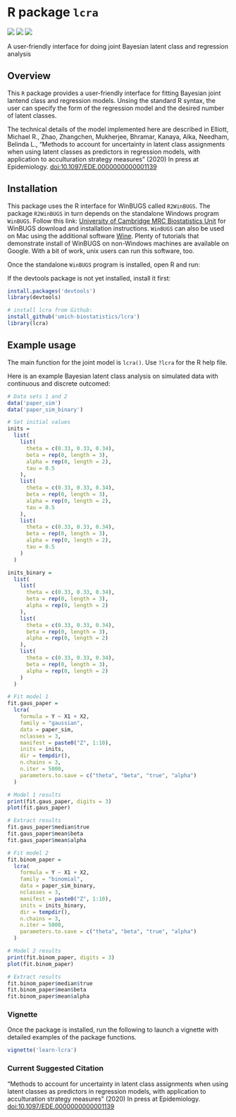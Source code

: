 
<!-- README.md is generated from README.Rmd. Please edit that file -->

# R package `lcra`

[![](https://img.shields.io/badge/doi-10.1097/EDE.0000000000001139-yellow.svg)](https://doi.org/10.1097/EDE.0000000000001139)
[![](https://img.shields.io/badge/devel%20version-1.0.0.9000-blue.svg)](https://github.com/umich-biostatistics/lcra)
[![](https://img.shields.io/github/languages/code-size/umich-biostatistics/lcra.svg)](https://github.com/umich-biostatistics/lcra)

A user-friendly interface for doing joint Bayesian latent class and
regression analysis

## Overview

This `R` package provides a user-friendly interface for fitting Bayesian
joint lantend class and regression models. Unsing the standard R syntax,
the user can specify the form of the regression model and the desired
number of latent classes.

The technical details of the model implemented here are described in
Elliott, Michael R., Zhao, Zhangchen, Mukherjee, Bhramar, Kanaya, Alka,
Needham, Belinda L., “Methods to account for uncertainty in latent class
assignments when using latent classes as predictors in regression
models, with application to acculturation strategy measures” (2020) In
press at Epidemiology. <doi:10.1097/EDE.0000000000001139>

## Installation

This package uses the R interface for WinBUGS called `R2WinBUGS`. The
package `R2WinBUGS` in turn depends on the standalone Windows program
`WinBUGS`. Follow this link: [University of Cambridge MRC Biostatistics
Unit](https://www.mrc-bsu.cam.ac.uk/software/bugs/the-bugs-project-winbugs/)
for WinBUGS download and installation instructions. `WinBUGS` can also
be used on Mac using the additional software
[Wine](https://www.winehq.org/). Plenty of tutorials that demonstrate
install of WinBUGS on non-Windows machines are available on Google. With
a bit of work, unix users can run this software, too.

Once the standalone `WinBUGS` program is installed, open R and run:

If the devtools package is not yet installed, install it first:

``` r
install.packages('devtools')
library(devtools)
```

``` r
# install lcra from Github:
install_github('umich-biostatistics/lcra') 
library(lcra)
```

## Example usage

The main function for the joint model is `lcra()`. Use `?lcra` for the R
help file.

Here is an example Bayesian latent class analysis on simulated data with
continuous and discrete outcomed:

``` r
# Data sets 1 and 2
data('paper_sim')
data('paper_sim_binary')

# Set initial values
inits =
  list(
    list(
      theta = c(0.33, 0.33, 0.34),
      beta = rep(0, length = 3),
      alpha = rep(0, length = 2),
      tau = 0.5
    ),
    list(
      theta = c(0.33, 0.33, 0.34),
      beta = rep(0, length = 3),
      alpha = rep(0, length = 2),
      tau = 0.5
    ),
    list(
      theta = c(0.33, 0.33, 0.34),
      beta = rep(0, length = 3),
      alpha = rep(0, length = 2),
      tau = 0.5
    )
  )

inits_binary =
  list(
    list(
      theta = c(0.33, 0.33, 0.34),
      beta = rep(0, length = 3),
      alpha = rep(0, length = 2)
    ),
    list(
      theta = c(0.33, 0.33, 0.34),
      beta = rep(0, length = 3),
      alpha = rep(0, length = 2)
    ),
    list(
      theta = c(0.33, 0.33, 0.34),
      beta = rep(0, length = 3),
      alpha = rep(0, length = 2)
    )
  )

# Fit model 1
fit.gaus_paper =
  lcra(
    formula = Y ~ X1 + X2,
    family = "gaussian",
    data = paper_sim,
    nclasses = 3,
    manifest = paste0("Z", 1:10),
    inits = inits,
    dir = tempdir(),
    n.chains = 3,
    n.iter = 5000,
    parameters.to.save = c("theta", "beta", "true", "alpha")
  )

# Model 1 results
print(fit.gaus_paper, digits = 3)
plot(fit.gaus_paper)

# Extract results
fit.gaus_paper$median$true
fit.gaus_paper$mean$beta
fit.gaus_paper$mean$alpha

# Fit model 2
fit.binom_paper = 
  lcra(
    formula = Y ~ X1 + X2,
    family = "binomial",
    data = paper_sim_binary,
    nclasses = 3,
    manifest = paste0("Z", 1:10),
    inits = inits_binary,
    dir = tempdir(),
    n.chains = 3,
    n.iter = 5000,
    parameters.to.save = c("theta", "beta", "true", "alpha")
  )

# Model 2 results
print(fit.binom_paper, digits = 3)
plot(fit.binom_paper)

# Extract results
fit.binom_paper$median$true
fit.binom_paper$mean$beta
fit.binom_paper$mean$alpha
```

### Vignette

Once the package is installed, run the following to launch a vignette
with detailed examples of the package functions.

``` r
vignette('learn-lcra')
```

### Current Suggested Citation

“Methods to account for uncertainty in latent class assignments when
using latent classes as predictors in regression models, with
application to acculturation strategy measures” (2020) In press at
Epidemiology. <doi:10.1097/EDE.0000000000001139>

